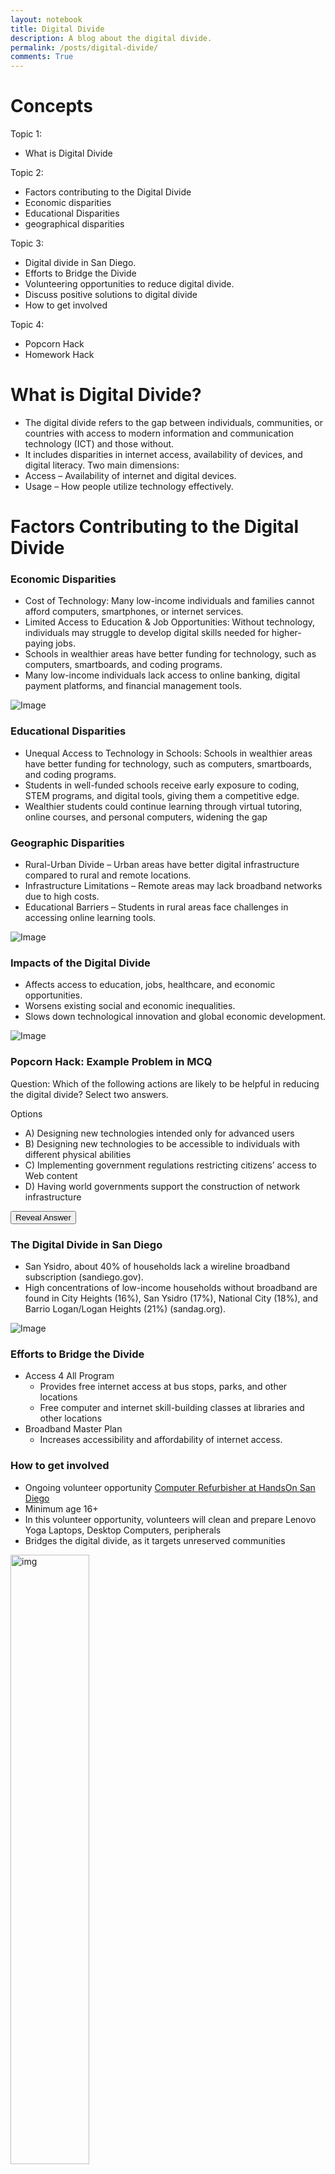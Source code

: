 ```yaml
---
layout: notebook
title: Digital Divide
description: A blog about the digital divide.
permalink: /posts/digital-divide/
comments: True
---
```


# Concepts

Topic 1: 
 - What is Digital Divide

Topic 2: 
 - Factors contributing to the Digital Divide 
 - Economic disparities
 - Educational Disparities
 - geographical disparities

Topic 3: 
 - Digital divide in San Diego.
 - Efforts to Bridge the Divide
 - Volunteering opportunities to reduce digital divide.
 - Discuss positive solutions to digital divide
 - How to get involved

Topic 4: 
 - Popcorn Hack
 - Homework Hack

# What is Digital Divide?

 - The digital divide refers to the gap between individuals, communities, or countries with access to modern information and communication technology (ICT) and those without.
 - It includes disparities in internet access, availability of devices, and digital literacy.
Two main dimensions:
 - Access – Availability of internet and digital devices.
 - Usage – How people utilize technology effectively.


# Factors Contributing to the Digital Divide

### Economic Disparities

 - Cost of Technology: Many low-income individuals and families cannot afford computers, smartphones, or internet services.
 - Limited Access to Education & Job Opportunities: Without technology, individuals may struggle to develop digital skills needed for higher-paying jobs.
 - Schools in wealthier areas have better funding for technology, such as computers, smartboards, and coding programs.
 - Many low-income individuals lack access to online banking, digital payment platforms, and financial management tools.

![Image](https://github.com/user-attachments/assets/52c7693b-11f8-46d6-b6bc-40e4ead3877d)

### Educational Disparities
 - Unequal Access to Technology in Schools: Schools in wealthier areas have better funding for technology, such as computers, smartboards, and coding programs.
 - Students in well-funded schools receive early exposure to coding, STEM programs, and digital tools, giving them a competitive edge.
 - Wealthier students could continue learning through virtual tutoring, online courses, and personal computers, widening the gap

### Geographic Disparities

 - Rural-Urban Divide – Urban areas have better digital infrastructure compared to rural and remote locations.
 - Infrastructure Limitations – Remote areas may lack broadband networks due to high costs.
 - Educational Barriers – Students in rural areas face challenges in accessing online learning tools.

![Image](https://github.com/user-attachments/assets/d1a3dea6-0c9e-4aca-b8b9-8b573978a0dd)

### Impacts of the Digital Divide
 - Affects access to education, jobs, healthcare, and economic opportunities.
 - Worsens existing social and economic inequalities.
 - Slows down technological innovation and global economic development.

![Image](https://github.com/user-attachments/assets/7e523b45-d609-4ae1-9d8f-91f990b45a72)

### Popcorn Hack: Example Problem in MCQ

Question: Which of the following actions are likely to be helpful in reducing the digital divide? Select two answers.

Options

 - A) Designing new technologies intended only for advanced users
 - B) Designing new technologies to be accessible to individuals with different physical abilities
 - C) Implementing government regulations restricting citizens’ access to Web content
 - D) Having world governments support the construction of network infrastructure

<button onclick="document.getElementById('answer').style.display='block'">Reveal Answer</button>

<div id="answer" style="display:none; margin-top:10px;">
**Correct Answers:**  
- B) Designing new technologies to be accessible to individuals with different physical abilities  
- D) Having world governments support the development of network infrastructure
</div>

### The Digital Divide in San Diego
 - San Ysidro, about 40% of households lack a wireline broadband subscription (sandiego.gov).
 - High concentrations of low-income households without broadband are found in City Heights (16%), San Ysidro (17%), National City (18%), and Barrio Logan/Logan Heights (21%) (sandag.org).

![Image](https://github.com/user-attachments/assets/355116c5-dd14-4834-8710-98b9ab3ce556)

### Efforts to Bridge the Divide
 - Access 4 All Program
   - Provides free internet access at bus stops, parks, and other locations
   - Free computer and internet skill-building classes at libraries and other locations
 - Broadband Master Plan
   - Increases accessibility and affordability of internet access.

### How to get involved
 - Ongoing volunteer opportunity [Computer Refurbisher at HandsOn San Diego](https://www.handsonsandiego.org/opportunity/a0C0H00001tH162UAC/computer-refurbisher)
 - Minimum age 16+
 - In this volunteer opportunity, volunteers will clean and prepare Lenovo Yoga Laptops, Desktop Computers, peripherals
 - Bridges the digital divide, as it targets unreserved communities

<img src="https://i.ibb.co/nsK8zyPX/image.png" alt="img" width="50%">

### Digital Divide trailer (if time permits):
<br>
[Youtube Trailer](https://youtu.be/TyOQLGRyKt4)

## MCQ Review (from 2020)

Which of the following actions are likely to be helpful in reducing the digital divide?

Select two answers.
  A. Designing new technologies intended only for advanced users

  **B. Designing new technologies to be accessible to individuals with different physical abilities**

  C. Implementing government regulations restricting citizens’ access to Web content

  **D. Having world governments support the construction of network infrastructure**

# Popcorn Hack

How would you attempt to fix the digital divide or prevent it from being as prevalent in our community? What are some things that are already being done? What are some things we can add? Explain.

<button onclick="document.getElementById('solution').style.display='block'">Reveal Solution</button>

<div id="solution" style="display:none; margin-top:10px;">
Example solutions to the Popcorn Hack

 - Free coding bootcamps (e.g., freeCodeCamp)
 - School programs introducing coding at an early age
 - Provide affordable or subsidized internet & devices for low-income families
 - Create peer mentorship programs connecting experienced coders with beginners
 - Expand local coding workshops in schools and community centers
</div>


### Homework Hack

[Link to download](https://github.com/adik1025/aibe_frontend/blob/main/_notebooks/Digital_Divide_Homework_%5BTEMPLATE%5D.ipynb) - **Copy this into your personal repo**

[Link to solution (private link)](https://colab.research.google.com/drive/1HsKOEn2aBE-KJvvmnI2H42GtCH7RiwHN?usp=sharing)



# Submission Form 

[Submission Form](https://docs.google.com/forms/d/e/1FAIpQLSfoeD9YkYSNtQzHxfSILKQU_RIfXgftufUGT86oz5rmcPnnlg/viewform)



